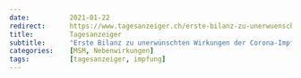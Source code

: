 ```yaml
---
date:          2021-01-22
redirect:      https://www.tagesanzeiger.ch/erste-bilanz-zu-unerwuenschten-wirkungen-der-corona-impfung-208367378352
title:         Tagesanzeiger
subtitle:      "Erste Bilanz zu unerwünschten Wirkungen der Corona-Impfung"
categories:    [MSM, Nebenwirkungen]
tags:          [tagesanzeiger, impfung]
---
```

